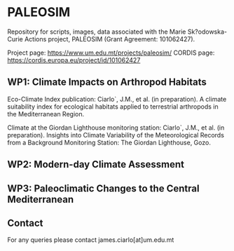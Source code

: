 # PALEOSIM

Repository for scripts, images, data associated with the Marie Sk?odowska-Curie Actions project, PALEOSIM (Grant Agreement: 101062427). 

Project page: https://www.um.edu.mt/projects/paleosim/
CORDIS page: https://cordis.europa.eu/project/id/101062427

## WP1: Climate Impacts on Arthropod Habitats

Eco-Climate Index publication: 
Ciarlo`, J.M., et al. (in preparation). A climate suitability index for ecological habitats applied to terrestrial arthropods in the Mediterranean Region. 

Climate at the Giordan Lighthouse monitoring station:
Ciarlo`, J.M., et al. (in preparation). Insights into Climate Variability of the Meteorological Records from a Background Monitoring Station: The Giordan Lighthouse, Gozo.


## WP2: Modern-day Climate Assessment


## WP3: Paleoclimatic Changes to the Central Mediterranean


## Contact
For any queries please contact james.ciarlo[at]um.edu.mt
